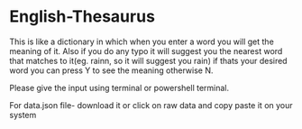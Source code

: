 # English-Thesaurus

This is like a dictionary in which when you enter a word you will get the meaning of it. Also if you do any typo it will suggest you the nearest word that matches to it(eg. rainn,
so it will suggest you rain) if thats your desired word you can press Y to see the meaning otherwise N.

Please give the input using terminal or powershell terminal. 

For data.json file- download it or click on raw data and copy paste it on your system

